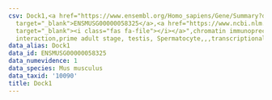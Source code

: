 ```yaml
---
csv: Dock1,<a href="https://www.ensembl.org/Homo_sapiens/Gene/Summary?db=core;g=ENSMUSG00000058325"
  target="_blank">ENSMUSG00000058325</a>,<a href="https://www.ncbi.nlm.nih.gov/pubmed/25450459"
  target="_blank"><i class="fas fa-file"></i></a>",chromatin immunoprecipitation assay,direct
  interaction,prime adult stage, testis, Spermatocyte,,,transcriptional regulation,
data_alias: Dock1
data_id: ENSMUSG00000058325
data_numevidence: 1
data_species: Mus musculus
data_taxid: '10090'
title: Dock1
---
```

